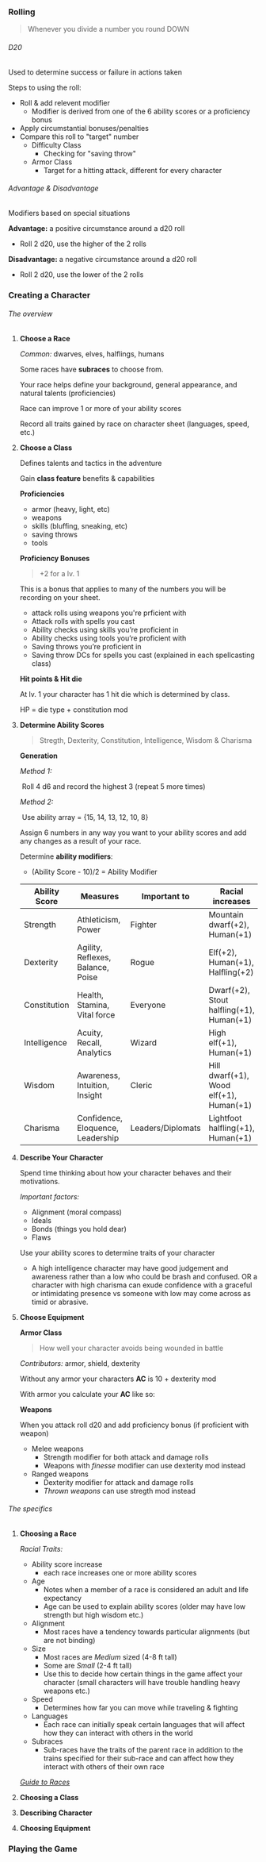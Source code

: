### Rolling

> Whenever you divide a number you round DOWN

###### D20

Used to determine success or failure in actions taken

Steps to using the roll:

- Roll & add relevent modifier
  - Modifier is derived from one of the 6 ability scores or a proficiency bonus
- Apply circumstantial bonuses/penalties
- Compare this roll to "target" number
  - Difficulty Class
    - Checking for "saving throw"
  - Armor Class
    - Target for a hitting attack, different for every character

###### Advantage & Disadvantage

Modifiers based on special situations

**Advantage:** a positive circumstance around a d20 roll

- Roll 2 d20, use the higher of the 2 rolls

**Disadvantage:** a negative circumstance around a d20 roll

- Roll 2 d20, use the lower of the 2 rolls



### Creating a Character

###### The overview

1. **Choose a Race**

   *Common:* dwarves, elves, halflings, humans

   Some races have **subraces** to choose from.

   Your race helps define your background, general appearance, and natural talents (proficiencies)

   Race can improve 1 or more of your ability scores

   Record all traits gained by race on character sheet (languages, speed, etc.)

2. **Choose a Class**

   Defines talents and tactics in the adventure

   Gain **class feature** benefits & capabilities

   **Proficiencies**

   - armor (heavy, light, etc)
   - weapons
   - skills (bluffing, sneaking, etc)
   - saving throws
   - tools

   **Proficiency Bonuses**

   > +2 for a lv. 1

   This is a bonus that applies to many of the numbers you will be recording on your sheet.

   - attack rolls using weapons you're prficient with
   - Attack rolls with spells you cast
   - Ability checks using skills you’re proficient in
   - Ability checks using tools you’re proficient with
   - Saving throws you’re proficient in
   - Saving throw DCs for spells you cast (explained in each spellcasting class)

   **Hit points & Hit die**

   At lv. 1 your character has 1 hit die which is determined by class.

   HP = die type + constitution mod

3. **Determine Ability Scores**

   > Stregth, Dexterity, Constitution, Intelligence, Wisdom & Charisma

   **Generation**

   *Method 1:*

   ​	Roll 4 d6 and record the highest 3 (repeat 5 more times)

   *Method 2:*

   ​	Use ability array = {15, 14, 13, 12, 10, 8} 

   Assign 6 numbers in any way you want to your ability scores and add any changes as a result of your race.

   Determine **ability modifiers**:

   - (Ability Score - 10)/2 = Ability Modifier

   | Ability Score | Measures                          | Important to      | Racial increases                         |
   | ------------- | --------------------------------- | ----------------- | ---------------------------------------- |
   | Strength      | Athleticism, Power                | Fighter           | Mountain dwarf(+2), Human(+1)            |
   | Dexterity     | Agility, Reflexes, Balance, Poise | Rogue             | Elf(+2), Human(+1), Halfling(+2)         |
   | Constitution  | Health, Stamina, Vital force      | Everyone          | Dwarf(+2), Stout halfling(+1), Human(+1) |
   | Intelligence  | Acuity, Recall, Analytics         | Wizard            | High elf(+1), Human(+1)                  |
   | Wisdom        | Awareness, Intuition, Insight     | Cleric            | Hill dwarf(+1), Wood elf(+1), Human(+1)  |
   | Charisma      | Confidence, Eloquence, Leadership | Leaders/Diplomats | Lightfoot halfling(+1), Human(+1)        |


1. **Describe Your Character**

   Spend time thinking about how your character behaves and their motivations.

   *Important factors:*

   - Alignment (moral compass) 
   - Ideals
   - Bonds (things you hold dear)
   - Flaws

   Use your ability scores to determine traits of your character

   - A high intelligence character may have good judgement and awareness rather than a low who could be brash and confused. OR a character with high charisma can exude confidence with a graceful or intimidating presence vs someone with low may come across as timid or abrasive.


1. **Choose Equipment**

   **Armor Class**

   > How well your character avoids being wounded in battle

   *Contributors:*	armor, shield, dexterity

   Without any armor your characters **AC** is 10 + dexterity mod

   With armor you calculate your **AC** like so:

   **Weapons**

   When you attack roll d20 and add proficiency bonus (if proficient with weapon)

   - Melee weapons
       - Strength modifier for both attack and damage rolls
       - Weapons with *finesse* modifier can use dexterity mod instead
   - Ranged weapons
     - Dexterity modifier for attack and damage rolls
     - *Thrown weapons* can use stregth mod instead


###### The specifics

1. **Choosing a Race**

   *Racial Traits:*

   - Ability score increase
     - each race increases one or more ability scores
   - Age
     - Notes when a member of a race is considered an adult and life expectancy
     - Age can be used to explain ability scores (older may have low strength but high wisdom etc.)
   - Alignment
     - Most races have a tendency towards particular alignments (but are not binding)
   - Size
     - Most races are *Medium* sized (4-8 ft tall)
     - Some are *Small* (2-4 ft tall)
     - Use this to decide how certain things in the game affect your character (small characters will have trouble handling heavy weapons etc.)
   - Speed
     - Determines how far you can move while traveling & fighting
   - Languages
     - Each race can initially speak certain languages that will affect how they can interact with others in the world
   - Subraces
     - Sub-races have the traits of the parent race in addition to the trains specified for their sub-race and can affect how they interact with others of their own race

   [*Guide to Races*](races.html)


1. **Choosing a Class**
2. **Describing Character**
3. **Choosing Equipment**



### Playing the Game



